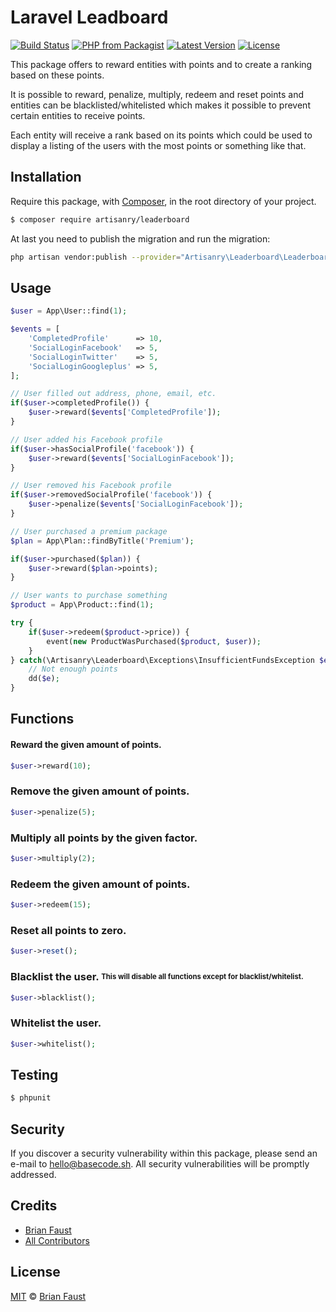 # Laravel Leadboard

[![Build Status](https://img.shields.io/travis/artisanry/Leaderboard/master.svg?style=flat-square)](https://travis-ci.org/artisanry/Leaderboard)
[![PHP from Packagist](https://img.shields.io/packagist/php-v/artisanry/leaderboard.svg?style=flat-square)]()
[![Latest Version](https://img.shields.io/github/release/artisanry/Leaderboard.svg?style=flat-square)](https://github.com/artisanry/Leaderboard/releases)
[![License](https://img.shields.io/packagist/l/artisanry/Leaderboard.svg?style=flat-square)](https://packagist.org/packages/artisanry/Leaderboard)

This package offers to reward entities with points and to create a ranking based on these points.

It is possible to reward, penalize, multiply, redeem and reset points and entities can be blacklisted/whitelisted which makes it possible to prevent certain entities to receive points.

Each entity will receive a rank based on its points which could be used to display a listing of the users with the most points or something like that.

## Installation

Require this package, with [Composer](https://getcomposer.org/), in the root directory of your project.

``` bash
$ composer require artisanry/leaderboard
```

At last you need to publish the migration and run the migration:

```bash
php artisan vendor:publish --provider="Artisanry\Leaderboard\LeaderboardServiceProvider" && php artisan migrate
```

## Usage

``` php
$user = App\User::find(1);

$events = [
    'CompletedProfile'      => 10,
    'SocialLoginFacebook'   => 5,
    'SocialLoginTwitter'    => 5,
    'SocialLoginGoogleplus' => 5,
];

// User filled out address, phone, email, etc.
if($user->completedProfile()) {
    $user->reward($events['CompletedProfile']);
}

// User added his Facebook profile
if($user->hasSocialProfile('facebook')) {
    $user->reward($events['SocialLoginFacebook']);
}

// User removed his Facebook profile
if($user->removedSocialProfile('facebook')) {
    $user->penalize($events['SocialLoginFacebook']);
}

// User purchased a premium package
$plan = App\Plan::findByTitle('Premium');

if($user->purchased($plan)) {
    $user->reward($plan->points);
}

// User wants to purchase something
$product = App\Product::find(1);

try {
    if($user->redeem($product->price)) {
        event(new ProductWasPurchased($product, $user));
    }
} catch(\Artisanry\Leaderboard\Exceptions\InsufficientFundsException $e) {
    // Not enough points
    dd($e);
}
```

## Functions

#### Reward the given amount of points.
``` php
$user->reward(10);
```

### Remove the given amount of points.
``` php
$user->penalize(5);
```

### Multiply all points by the given factor.
``` php
$user->multiply(2);
```

### Redeem the given amount of points.
``` php
$user->redeem(15);
```

### Reset all points to zero.
``` php
$user->reset();
```

### Blacklist the user. <sub><sup>This will disable all functions except for blacklist/whitelist.</sub></sup>
``` php
$user->blacklist();
```

### Whitelist the user.
``` php
$user->whitelist();
```

## Testing

``` bash
$ phpunit
```

## Security

If you discover a security vulnerability within this package, please send an e-mail to hello@basecode.sh. All security vulnerabilities will be promptly addressed.

## Credits

- [Brian Faust](https://github.com/faustbrian)
- [All Contributors](../../contributors)

## License

[MIT](LICENSE) © [Brian Faust](https://basecode.sh)
